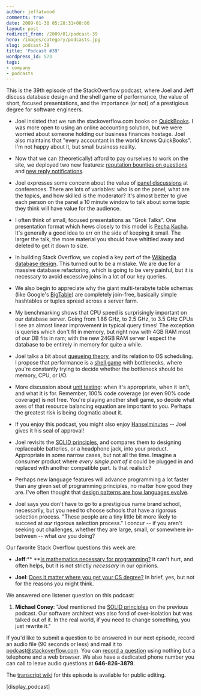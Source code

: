 ```yaml
---
author: jeffatwood
comments: true
date: 2009-01-30 05:28:31+00:00
layout: post
redirect_from: /2009/01/podcast-39
hero: /images/category/podcasts.jpg
slug: podcast-39
title: 'Podcast #39'
wordpress_id: 573
tags:
- company
- podcasts
---
```


This is the 39th episode of the StackOverflow podcast, where Joel and Jeff discuss database design and the shell game of performance, the value of short, focused presentations, and the importance (or not) of a prestigious degree for software engineers.






  * Joel insisted that we run the stackoverflow.com books on [QuickBooks](http://quickbooks.intuit.com/). I was more open to using an online accounting solution, but we were worried about someone holding our business finances hostage. Joel also maintains that "every accountant in the world knows QuickBooks". I'm not happy about it, but small business reality.  



  * Now that we can (theoretically) afford to pay ourselves to work on the site, we deployed two new features: [reputation bounties on questions](http://blog.stackoverflow.com/2009/01/reputation-bounty-for-unanswered-questions/) and [new reply notifications](http://blog.stackoverflow.com/2009/01/new-replies-notification/).   



  * Joel expresses some concern about the value of [panel discussions](http://video.dld-conference.com/watch/Q1G0GQR) at conferences. There are lots of variables: who is on the panel, what are the topics, and how skilled is the moderator? It's almost better to give each person on the panel a 10 minute window to talk about some topic they think will have value for the audience.


  * I often think of small, focused presentations as "Grok Talks". One presentation format which hews closely to this model is [Pecha Kucha](http://www.wired.com/techbiz/media/magazine/15-09/st_pechakucha). It's generally a good idea to err on the side of keeping it small. The larger the talk, the more material you should have whittled away and deleted to get it down to size.


  * In building Stack Overflow, we copied a key part of the [Wikipedia database design](http://upload.wikimedia.org/wikipedia/commons/4/41/Mediawiki-database-schema.png?). This turned out to be a mistake. We are due for a massive database refactoring, which is going to be very painful, but it is necessary to avoid excessive joins in a lot of our key queries.


  * We also begin to appreciate why the giant multi-terabyte table schemas (like Google's [BigTable](http://labs.google.com/papers/bigtable.html)) are completely join-free, basically simple hashtables or tuples spread across a server farm.  



  * My benchmarking shows that CPU speed is surprisingly important on our database server. Going from 1.86 GHz, to 2.5 GHz, to 3.5 GHz CPUs I see an almost linear improvement in typical query times! The exception is queries which don't fit in memory, but right now with 4GB RAM most of our DB fits in ram; with the new 24GB RAM server I expect the database to be entirely in memory for quite a while.


  * Joel talks a bit about [queueing theory](http://en.wikipedia.org/wiki/Queueing_theory), and its relation to OS scheduling. I propose that performance is a [shell game](http://en.wikipedia.org/wiki/Shell_game) with bottlenecks, where you're constantly trying to decide whether the bottleneck should be memory, CPU, or I/O.


  * More discussion about [unit testing](http://en.wikipedia.org/wiki/Unit_testing): when it's appropriate, when it isn't, and what it is for. Remember, 100% code coverage (or even 90% code coverage) is not free. You're playing another shell game, so decide what axes of that resource balancing equation are important to you. Perhaps the greatest risk is being dogmatic about it.  



  * If you enjoy this podcast, you might also enjoy [Hanselminutes](http://www.hanselminutes.com/) -- Joel gives it his seal of approval!


  * Joel revisits the [SOLID principles](http://butunclebob.com/ArticleS.UncleBob.PrinciplesOfOod), and compares them to designing replaceable batteries, or a headphone jack, into your product. Appropriate in some narrow cases, but not all the time. Imagine a consumer product where _every single part of it_ could be plugged in and replaced with another compatible part. Is that realistic?


  * Perhaps new language features will advance programming a lot faster than any given set of programming principles, no matter how good they are. I've often thought that [design patterns are how languages evolve](http://www.codinghorror.com/blog/archives/000308.html).


  * Joel says you don't have to go to a prestigious name brand school, necessarily, but you need to choose schools that have a rigorous selection process. "These people are a tiny little bit more likely to succeed at _our_ rigorous selection process." I concur -- if you aren't seeking out challenges, whether they are large, small, or somewhere in-between -- what _are_ you doing?




Our favorite Stack Overflow questions this week are:






  * **Jeff**:** **[Is mathematics necessary for programming?](http://stackoverflow.com/questions/157354/is-mathematics-necessary-for-programming) It can't hurt, and often helps, but it is not strictly _necessary_ in our opinions.  



  * **Joel**: [Does it matter where you get your CS degree?](http://stackoverflow.com/questions/191302/does-it-matter-where-you-get-your-cs-degree) In brief, yes, but not for the reasons you might think.   





We answered one listener question on this podcast:






  1. **Michael Coney**: "Joel mentioned the [SOLID principles](http://butunclebob.com/ArticleS.UncleBob.PrinciplesOfOod) on the previous podcast. Our software architect was also fond of over-isolation but was talked out of it. In the real world, if you need to change something, you just rewrite it."





If you'd like to submit a question to be answered in our next episode, record an audio file (90 seconds or less) and mail it to [podcast@stackoverflow.com](mailto:podcast@stackoverflow.com). You can [record a question](http://blog.stackoverflow.com/index.php/2008/05/recording-podcast-questions-using-your-telephone/) using nothing but a telephone and a web browser. We also have a dedicated phone number you can call to leave audio questions at **646-826-3879**.






The [transcript wiki](https://stackoverflow.fogbugz.com/default.asp?W29026) for this episode is available for public editing.






[display_podcast]

